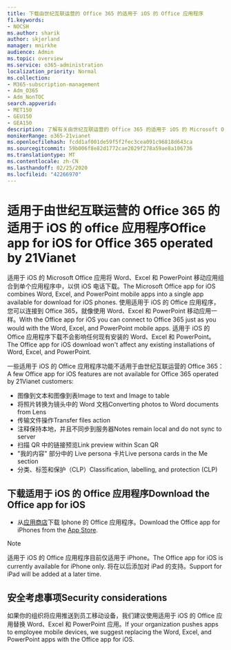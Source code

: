 ```yaml
---
title: 下载由世纪互联运营的 Office 365 的适用于 iOS 的 Office 应用程序
f1.keywords:
- NOCSH
ms.author: sharik
author: skjerland
manager: mnirkhe
audience: Admin
ms.topic: overview
ms.service: o365-administration
localization_priority: Normal
ms.collection:
- M365-subscription-management
- Adm_O365
- Adm_NonTOC
search.appverid:
- MET150
- GEU150
- GEA150
description: 了解有关由世纪互联运营的 Office 365 的适用于 iOS 的 Microsoft Office 应用的详细信息，以及如何为中国的客户下载它。
monikerRange: o365-21vianet
ms.openlocfilehash: fcdd1af001de59f5f2fec3cea091c96818d643ca
ms.sourcegitcommit: 59b006f8e82d1772cae2029f278a59ae8a106736
ms.translationtype: MT
ms.contentlocale: zh-CN
ms.lasthandoff: 02/25/2020
ms.locfileid: "42266970"
---
```

# <a name="office-app-for-ios-for-office-365-operated-by-21vianet"></a><span data-ttu-id="0306c-103">适用于由世纪互联运营的 Office 365 的适用于 iOS 的 office 应用程序</span><span class="sxs-lookup"><span data-stu-id="0306c-103">Office app for iOS for Office 365 operated by 21Vianet</span></span>

<span data-ttu-id="0306c-104">适用于 iOS 的 Microsoft Office 应用将 Word、Excel 和 PowerPoint 移动应用组合到单个应用程序中，以供 iOS 电话下载。</span><span class="sxs-lookup"><span data-stu-id="0306c-104">The Microsoft Office app for iOS combines Word, Excel, and PowerPoint mobile apps into a single app available for download for iOS phones.</span></span> <span data-ttu-id="0306c-105">使用适用于 iOS 的 Office 应用程序，您可以连接到 Office 365，就像使用 Word、Excel 和 PowerPoint 移动应用一样。</span><span class="sxs-lookup"><span data-stu-id="0306c-105">With the Office app for iOS you can connect to Office 365 just as you would with the Word, Excel, and PowerPoint mobile apps.</span></span> <span data-ttu-id="0306c-106">适用于 iOS 的 Office 应用程序下载不会影响任何现有安装的 Word、Excel 和 PowerPoint。</span><span class="sxs-lookup"><span data-stu-id="0306c-106">The Office app for iOS download won't affect any existing installations of Word, Excel, and PowerPoint.</span></span>

<span data-ttu-id="0306c-107">一些适用于 iOS 的 Office 应用程序功能不适用于由世纪互联运营的 Office 365：</span><span class="sxs-lookup"><span data-stu-id="0306c-107">A few Office app for iOS features are not available for Office 365 operated by 21Vianet customers:</span></span>

- <span data-ttu-id="0306c-108">图像到文本和图像到表</span><span class="sxs-lookup"><span data-stu-id="0306c-108">Image to text and Image to table</span></span> 
- <span data-ttu-id="0306c-109">将照片转换为镜头中的 Word 文档</span><span class="sxs-lookup"><span data-stu-id="0306c-109">Converting photos to Word documents from Lens</span></span> 
- <span data-ttu-id="0306c-110">传输文件操作</span><span class="sxs-lookup"><span data-stu-id="0306c-110">Transfer files action</span></span> 
- <span data-ttu-id="0306c-111">注释保持本地，并且不同步到服务器</span><span class="sxs-lookup"><span data-stu-id="0306c-111">Notes remain local and do not sync to server</span></span>
- <span data-ttu-id="0306c-112">扫描 QR 中的链接预览</span><span class="sxs-lookup"><span data-stu-id="0306c-112">Link preview within Scan QR</span></span>
- <span data-ttu-id="0306c-113">"我的内容" 部分中的 Live persona 卡片</span><span class="sxs-lookup"><span data-stu-id="0306c-113">Live persona cards in the Me section</span></span>
- <span data-ttu-id="0306c-114">分类、标签和保护（CLP）</span><span class="sxs-lookup"><span data-stu-id="0306c-114">Classification, labelling, and protection (CLP)</span></span>


## <a name="download-the-office-app-for-ios"></a><span data-ttu-id="0306c-115">下载适用于 iOS 的 Office 应用程序</span><span class="sxs-lookup"><span data-stu-id="0306c-115">Download the Office app for iOS</span></span>

- <span data-ttu-id="0306c-116">从[应用商店](https://products.office.com/mobile/office?rtc=2)下载 Iphone 的 Office 应用程序。</span><span class="sxs-lookup"><span data-stu-id="0306c-116">Download the Office app for iPhones from the [App Store](https://products.office.com/mobile/office?rtc=2).</span></span> 

> [!NOTE]
> <span data-ttu-id="0306c-117">适用于 iOS 的 Office 应用程序目前仅适用于 iPhone。</span><span class="sxs-lookup"><span data-stu-id="0306c-117">The Office app for iOS is currently available for iPhone only.</span></span> <span data-ttu-id="0306c-118">将在以后添加对 iPad 的支持。</span><span class="sxs-lookup"><span data-stu-id="0306c-118">Support for iPad will be added at a later time.</span></span> 

## <a name="security-considerations"></a><span data-ttu-id="0306c-119">安全考虑事项</span><span class="sxs-lookup"><span data-stu-id="0306c-119">Security considerations</span></span>

<span data-ttu-id="0306c-120">如果你的组织将应用推送到员工移动设备，我们建议使用适用于 iOS 的 Office 应用替换 Word、Excel 和 PowerPoint 应用。</span><span class="sxs-lookup"><span data-stu-id="0306c-120">If your organization pushes apps to employee mobile devices, we suggest replacing the Word, Excel, and PowerPoint apps with the Office app for iOS.</span></span>  



